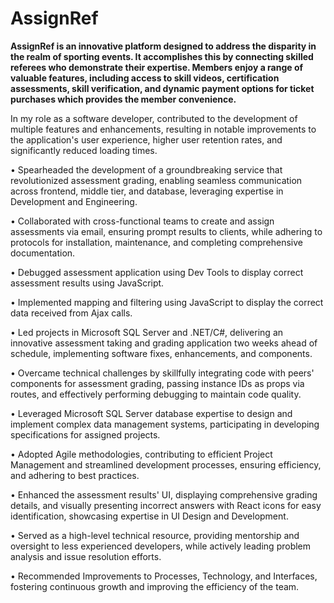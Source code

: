 <h1>AssignRef</h1>

**AssignRef is an innovative platform designed to address the disparity in the realm of sporting 
events. It accomplishes this by connecting skilled referees who demonstrate their expertise.
Members enjoy a range of valuable features, including access to skill videos, certification 
assessments, skill verification, and dynamic payment options for ticket purchases which provides
the member convenience.**


In my role as a software developer, contributed to the development of multiple features and enhancements, resulting in notable improvements to the application's user experience, higher user retention rates, and significantly reduced loading times.

• Spearheaded the development of a groundbreaking service that revolutionized assessment grading, enabling seamless 
communication across frontend, middle tier, and database, leveraging expertise in Development and Engineering. 

• Collaborated with cross-functional teams to create and assign assessments via email, ensuring prompt results to clients, 
while adhering to protocols for installation, maintenance, and completing comprehensive documentation. 

• Debugged assessment application using Dev Tools to display correct assessment results using JavaScript. 

• Implemented mapping and filtering using JavaScript to display the correct data received from Ajax calls. 

• Led projects in Microsoft SQL Server and .NET/C#, delivering an innovative assessment taking and grading application 
two weeks ahead of schedule, implementing software fixes, enhancements, and components. 

• Overcame technical challenges by skillfully integrating code with peers' components for assessment grading, passing 
instance IDs as props via routes, and effectively performing debugging to maintain code quality. 

• Leveraged Microsoft SQL Server database expertise to design and implement complex data management systems, 
participating in developing specifications for assigned projects. 

• Adopted Agile methodologies, contributing to efficient Project Management and streamlined development processes, 
ensuring efficiency, and adhering to best practices. 

• Enhanced the assessment results' UI, displaying comprehensive grading details, and visually presenting incorrect 
answers with React icons for easy identification, showcasing expertise in UI Design and Development. 

• Served as a high-level technical resource, providing mentorship and oversight to less experienced developers, while 
actively leading problem analysis and issue resolution efforts. 

• Recommended Improvements to Processes, Technology, and Interfaces, fostering continuous growth and improving the 
efficiency of the team.
